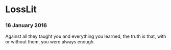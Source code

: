 # LossLit

### 16 January 2016

Against all they taught you and everything you learned, the truth is that, with or without them, you were always enough.